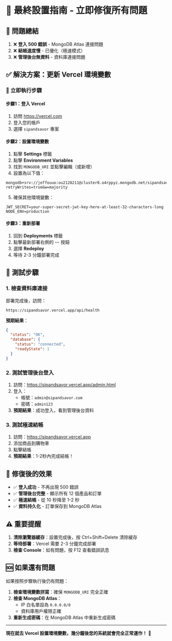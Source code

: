 # 🚀 最終設置指南 - 立即修復所有問題

## 🎯 問題總結

1. ❌ **登入 500 錯誤** - MongoDB Atlas 連接問題
2. ❌ **結帳速度慢** - 已優化（極速模式）
3. ❌ **管理後台無資料** - 資料庫連接問題

## ✅ 解決方案：更新 Vercel 環境變數

### 🔧 立即執行步驟

#### 步驟1：登入 Vercel
1. 訪問 https://vercel.com
2. 登入您的帳戶
3. 選擇 `sipandsavor` 專案

#### 步驟2：設置環境變數
1. 點擊 **Settings** 標籤
2. 點擊 **Environment Variables**
3. 找到 `MONGODB_URI` 並點擊編輯（或新增）
4. 設置為以下值：

```
mongodb+srv://jeffouuo:ou2128211@cluster0.o4rppyz.mongodb.net/sipandsavor?retryWrites=true&w=majority
```

5. 確保其他環境變數：

```
JWT_SECRET=your-super-secret-jwt-key-here-at-least-32-characters-long
NODE_ENV=production
```

#### 步驟3：重新部署
1. 回到 **Deployments** 標籤
2. 點擊最新部署右側的 **⋯** 按鈕
3. 選擇 **Redeploy**
4. 等待 2-3 分鐘部署完成

## 🧪 測試步驟

### 1. 檢查資料庫連接
部署完成後，訪問：
```
https://sipandsavor.vercel.app/api/health
```

**預期結果**：
```json
{
  "status": "OK",
  "database": {
    "status": "connected",
    "readyState": 1
  }
}
```

### 2. 測試管理後台登入
1. 訪問：https://sipandsavor.vercel.app/admin.html
2. 登入：
   - 帳號：`admin@sipandsavor.com`
   - 密碼：`admin123`
3. **預期結果**：成功登入，看到管理後台資料

### 3. 測試極速結帳
1. 訪問：https://sipandsavor.vercel.app
2. 添加商品到購物車
3. 點擊結帳
4. **預期結果**：1-2秒內完成結帳！

## 🎉 修復後的效果

- ✅ **登入成功** - 不再出現 500 錯誤
- ✅ **管理後台完整** - 顯示所有 12 個產品和訂單
- ✅ **極速結帳** - 從 10 秒降至 1-2 秒
- ✅ **資料持久化** - 訂單保存到 MongoDB Atlas

## ⚠️ 重要提醒

1. **清除瀏覽器緩存**：設置完成後，按 Ctrl+Shift+Delete 清除緩存
2. **等待部署**：Vercel 需要 2-3 分鐘完成部署
3. **檢查 Console**：如有問題，按 F12 查看錯誤訊息

## 🆘 如果還有問題

如果按照步驟執行後仍有問題：

1. **檢查環境變數拼寫**：確保 `MONGODB_URI` 完全正確
2. **檢查 MongoDB Atlas**：
   - IP 白名單設為 `0.0.0.0/0`
   - 資料庫用戶權限正確
3. **重新生成密碼**：在 MongoDB Atlas 中重新生成密碼

---

**現在就去 Vercel 設置環境變數，幾分鐘後您的系統就會完全正常運作！** 🚀
